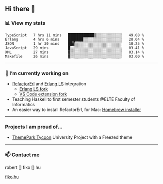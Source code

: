 ## Hi there 👋

### 📊 View my stats

<!--START_SECTION:waka-->

```text
TypeScript   7 hrs 11 mins   ████████████▒░░░░░░░░░░░░   49.08 %
Erlang       4 hrs 6 mins    ███████░░░░░░░░░░░░░░░░░░   28.04 %
JSON         1 hr 30 mins    ██▓░░░░░░░░░░░░░░░░░░░░░░   10.25 %
JavaScript   29 mins         █░░░░░░░░░░░░░░░░░░░░░░░░   03.41 %
XML          27 mins         ▓░░░░░░░░░░░░░░░░░░░░░░░░   03.14 %
Makefile     26 mins         ▓░░░░░░░░░░░░░░░░░░░░░░░░   03.00 %
```

<!--END_SECTION:waka-->


---

### 🔭 I’m currently working on
- [RefactorErl](https://plc.inf.elte.hu/erlang/) and [Erlang LS](https://erlang-ls.github.io) integration 
  - [Erlang LS fork](https://github.com/robertfiko/erlang_ls)
  - [VS Code extension fork](https://github.com/robertfiko/vscode)
- Teaching Haskell to first semester students @ELTE Faculty of Informatics
- An easier way to install RefactorErl, for Mac: [Homebrew installer](https://github.com/robertfiko/homebrew-referl-installer)

---
### Projects I am proud of...
- [ThemePark Tycoon](https://szofttech.inf.elte.hu/szofttech/public/csip-42) University Project with a Freezed theme
---


### 📫 Contact me
robert [] fiko [] hu

[fiko.hu](https://fiko.hu)


<!--
**robertfiko/robertfiko** is a ✨ _special_ ✨ repository because its `README.md` (this file) appears on your GitHub profile.

Here are some ideas to get you started:

- 🔭 I’m currently working on ...
- 🌱 I’m currently learning ...
- 👯 I’m looking to collaborate on ...
- 🤔 I’m looking for help with ...
- 💬 Ask me about ...
- 📫 How to reach me: ...
- 😄 Pronouns: ...
- ⚡ Fun fact: ...
-->
